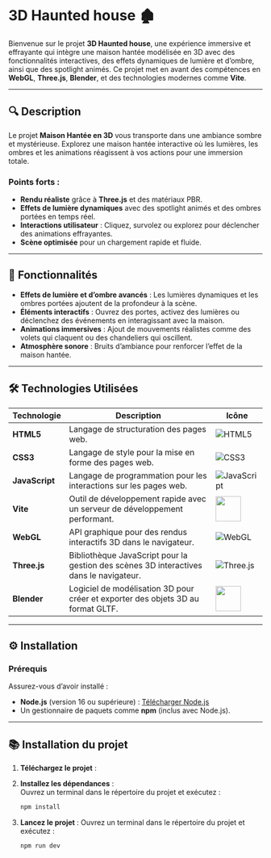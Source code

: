 # 3D Haunted house 🏚️

Bienvenue sur le projet **3D Haunted house**, une expérience immersive et effrayante qui intègre une maison hantée modélisée en 3D avec des fonctionnalités interactives, des effets dynamiques de lumière et d’ombre, ainsi que des spotlight animés. Ce projet met en avant des compétences en **WebGL**, **Three.js**, **Blender**, et des technologies modernes comme **Vite**.

---

## 🔍 Description

Le projet **Maison Hantée en 3D** vous transporte dans une ambiance sombre et mystérieuse. Explorez une maison hantée interactive où les lumières, les ombres et les animations réagissent à vos actions pour une immersion totale.

### Points forts :
- **Rendu réaliste** grâce à **Three.js** et des matériaux PBR.
- **Effets de lumière dynamiques** avec des spotlight animés et des ombres portées en temps réel.
- **Interactions utilisateur** : Cliquez, survolez ou explorez pour déclencher des animations effrayantes.
- **Scène optimisée** pour un chargement rapide et fluide.

---

## 🚀 Fonctionnalités

- **Effets de lumière et d’ombre avancés** : Les lumières dynamiques et les ombres portées ajoutent de la profondeur à la scène.
- **Éléments interactifs** : Ouvrez des portes, activez des lumières ou déclenchez des événements en interagissant avec la maison.
- **Animations immersives** : Ajout de mouvements réalistes comme des volets qui claquent ou des chandeliers qui oscillent.
- **Atmosphère sonore** : Bruits d’ambiance pour renforcer l’effet de la maison hantée.

---

## 🛠️ **Technologies Utilisées**

| Technologie      | Description                                                                                    | Icône                                                                     |
|------------------|------------------------------------------------------------------------------------------------|---------------------------------------------------------------------------|
| **HTML5**        | Langage de structuration des pages web.                                                        | ![HTML5](https://img.icons8.com/ios-filled/50/000000/html-5.png)          |
| **CSS3**         | Langage de style pour la mise en forme des pages web.                                          | ![CSS3](https://img.icons8.com/ios-filled/50/000000/css3.png)             |
| **JavaScript**   | Langage de programmation pour les interactions sur les pages web.                              | ![JavaScript](https://img.icons8.com/ios-filled/50/000000/javascript.png) |
| **Vite**         | Outil de développement rapide avec un serveur de développement performant.                     | <img src="https://vitejs.dev/logo.svg" width="50" />                      |
| **WebGL**        | API graphique pour des rendus interactifs 3D dans le navigateur.                               | ![WebGL](https://img.icons8.com/ios-filled/50/000000/webgl.png)           |
| **Three.js**     | Bibliothèque JavaScript pour la gestion des scènes 3D interactives dans le navigateur.         | ![Three.js](https://threejs.org/favicon.ico)                              |
| **Blender**      | Logiciel de modélisation 3D pour créer et exporter des objets 3D au format GLTF.               | <img src="https://www.blender.org/favicon.ico" width="50" />              |

---

## ⚙️ Installation

### Prérequis

Assurez-vous d’avoir installé :
- **Node.js** (version 16 ou supérieure) : [Télécharger Node.js](https://nodejs.org/)
- Un gestionnaire de paquets comme **npm** (inclus avec Node.js).
---

## 📚 **Installation du projet**  

1. **Téléchargez le projet** :
   
2. **Installez les dépendances** :  
   Ouvrez un terminal dans le répertoire du projet et exécutez :  
   ```bash
   npm install

3. **Lancez le projet** :
   Ouvrez un terminal dans le répertoire du projet et exécutez :
   ```bash
   npm run dev
  
